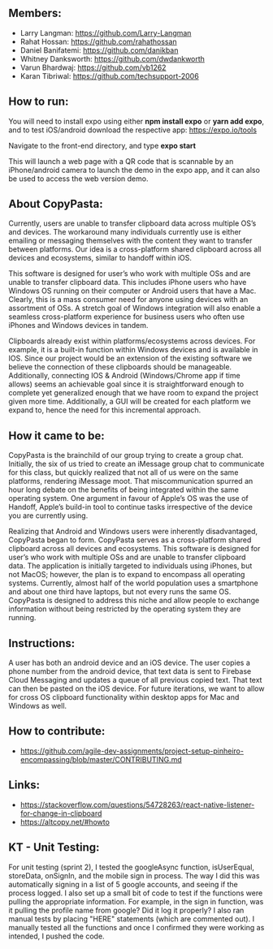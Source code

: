 ## Members:

- Larry Langman: https://github.com/Larry-Langman
- Rahat Hossan: https://github.com/rahathossan
- Daniel Banifatemi: https://github.com/danikban
- Whitney Danksworth: https://github.com/dwdankworth
- Varun Bhardwaj: https://github.com/vb1262
- Karan Tibriwal: https://github.com/techsupport-2006

## How to run:

You will need to install expo using either **npm install expo** or **yarn add expo**, and to test iOS/android download the respective app: https://expo.io/tools

Navigate to the front-end directory, and type **expo start**

This will launch a web page with a QR code that is scannable by an iPhone/android camera to launch the demo in the expo app, and it can also be used to access the web version demo.

## About CopyPasta:

Currently, users are unable to transfer clipboard data across multiple OS’s and devices. The workaround many individuals currently use is either emailing or messaging themselves with the content they want to transfer between platforms. Our idea is a cross-platform shared clipboard across all devices and ecosystems, similar to handoff within iOS.

This software is designed for user’s who work with multiple OSs and are unable to transfer clipboard data. This includes iPhone users who have Windows OS running on their computer or Android users that have a Mac. Clearly, this is a mass consumer need for anyone using devices with an assortment of OSs. A stretch goal of Windows integration will also enable a seamless cross-platform experience for business users who often use iPhones and Windows devices in tandem.

Clipboards already exist within platforms/ecosystems across devices. For example, it is a built-in function within Windows devices and is available in IOS. Since our project would be an extension of the existing software we believe the connection of these clipboards should be manageable. Additionally, connecting IOS & Android (Windows/Chrome app if time allows) seems an achievable goal since it is straightforward enough to complete yet generalized enough that we have room to expand the project given more time. Additionally, a GUI will be created for each platform we expand to, hence the need for this incremental approach.

## How it came to be:

CopyPasta is the brainchild of our group trying to create a group chat. Initially, the six of us tried to create an iMessage group chat to communicate for this class, but quickly realized that not all of us were on the same platforms, rendering iMessage moot. That miscommunication spurred an hour long debate on the benefits of being integrated within the same operating system. One argument in favour of Apple’s OS was the use of Handoff, Apple’s build-in tool to continue tasks irrespective of the device you are currently using.

Realizing that Android and Windows users were inherently disadvantaged, CopyPasta began to form. CopyPasta serves as a cross-platform shared clipboard across all devices and ecosystems. This software is designed for user’s who work with multiple OSs and are unable to transfer clipboard data. The application is initially targeted to individuals using iPhones, but not MacOS; however, the plan is to expand to encompass all operating systems. Currently, almost half of the world population uses a smartphone and about one third have laptops, but not every runs the same OS. CopyPasta is designed to address this niche and allow people to exchange information without being restricted by the operating system they are running.

## Instructions:

A user has both an android device and an iOS device. The user copies a phone number from the android device, that text data is sent to Firebase Cloud Messaging and updates a queue of all previous copied text. That text can then be pasted on the iOS device. For future iterations, we want to allow for cross OS clipboard functionality within desktop apps for Mac and Windows as well.

## How to contribute:

- https://github.com/agile-dev-assignments/project-setup-pinheiro-encompassing/blob/master/CONTRIBUTING.md

## Links:

- https://stackoverflow.com/questions/54728263/react-native-listener-for-change-in-clipboard
- https://altcopy.net/#howto

## KT - Unit Testing:
For unit testing (sprint 2), I tested the googleAsync function, isUserEqual, storeData, onSignIn, and the mobile sign in process. The way I did this was automatically signing in a list of 5 google accounts, and seeing if the process logged. I also set up a small bit of code to test if the functions were pulling the appropriate information. For example, in the sign in function, was it pulling the profile name from google? Did it log it properly? I also ran manual tests by placing "HERE" statements (which are commented out). I manually tested all the functions and once I confirmed they were working as intended, I pushed the code. 
